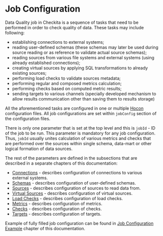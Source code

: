 # Job Configuration

Data Quality job in Checkita is a sequence of tasks that need to be performed in order to check quality of data.
These tasks may include following:

* establishing connections to external systems;
* reading user-defined schemas (these schemas may later be used during source reading or as reference to 
  validate actual source schemas);
* reading sources from various file systems and external systems (using already established connections);
* creating virtual sources by applying SQL transformations to already existing sources;
* performing load checks to validate sources metadata;
* performing regular and composed metrics calculation;
* performing checks based on computed metric results;
* sending targets to various channels (specially developed mechanism to allow results communication other than 
  saving them to results storage)

All the aforementioned tasks are configured in one or multiple [Hocon](https://github.com/lightbend/config/blob/main/HOCON.md)
configuration files. All job configurations are set within `jobConfig` section of the configuration files.

There is only one parameter that is set at the top level and this is `jobId` - ID of the job to be run.
This parameter is mandatory for any job configuration. Thus, `jobId` usually unites calculation of various metrics and 
checks that are performed over the sources within single schema, data-mart or other logical formation of data sources.

The rest of the parameters are defined in the subsections that are described in a separate 
chapters of this documentation:

* [Connections](01-Connections.md) - describes configuration of connections to various external systems.
* [Schemas](02-Schemas.md) - describes configuration of user-defined schemas.
* [Sources](03-Sources.md) - describes configuration of sources to read data from.
* [Virtual Sources](04-VirtualSources.md) - describes configuration of virtual sources.
* [Load Checks](05-LoadChecks.md) - describes configuration of load checks.
* [Metrics](06-Metrics.md) - describes configuration of metrics.
* [Checks](07-Checks.md) - describes configuration of checks.
* [Targets](08-Targets.md) - describes configuration of targets.

Example of fully filled job configuration can be found in [Job Configuration Example](10-JobConfigExample.md) 
chapter of this documentation.